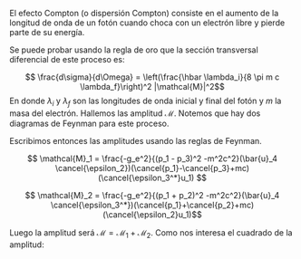 El efecto Compton (o dispersión Compton) consiste en el aumento de la longitud de onda de un fotón cuando choca con un electrón libre y pierde parte de su energía. 

Se puede probar usando la regla de oro que la sección transversal diferencial de este proceso es:

$$ \frac{d\sigma}{d\Omega} = \left(\frac{\hbar \lambda_i}{8 \pi  m c \lambda_f}\right)^2 |\mathcal{M}|^2$$
En donde $\lambda_i$ y $\lambda_f$ son las longitudes de onda inicial y final del fotón y $m$ la masa del electrón. Hallemos las amplitud $\mathcal{M}$. Notemos que hay dos diagramas de Feynman para este proceso.

Escribimos entonces las amplitudes usando las reglas de Feynman.

$$ \mathcal{M}_1 = \frac{-g_e^2}{(p_1 - p_3)^2 -m^2c^2}(\bar{u}_4 \cancel{\epsilon_2})(\cancel{p_1}-\cancel{p_3}+mc)(\cancel{\epsilon_3^*}u_1) $$

$$ \mathcal{M}_2 = \frac{-g_e^2}{(p_1 + p_2)^2 -m^2c^2}(\bar{u}_4 \cancel{\epsilon_3^*})(\cancel{p_1}+\cancel{p_2}+mc)(\cancel{\epsilon_2}u_1)$$

Luego la amplitud será $\mathcal{M} =\mathcal{M}_1 +\mathcal{M}_2$. Como nos interesa el cuadrado de la amplitud:
